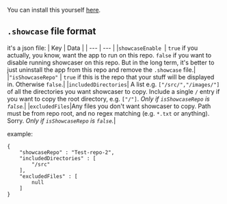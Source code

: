 You can install this yourself [here](https://github.com/apps/showcaser).

## `.showcase` file format

it's a json file:
| Key | Data |
| --- | --- |
|`showcaseEnable `| `true` if you actually, you know, want the app to run on this repo. `false` if you want to disable running showcaser on this repo. But in the long term, it's better to just uninstall the app from this repo and remove the `.showcase` file.|
|`"isShowcaseRepo"` | `true` if this is the repo that your stuff will be displayed in. Otherwise `false`.|
|`includedDirectories`| A list e.g. `["/src/","/images/"]` of all the directories you want showcaser to copy. Include a single `/` entry if you want to copy the root directory, e.g. `["/"]`. *Only if `isShowcaseRepo` is `false`.*|
|`excludedFiles`|Any files you don't want showcaser to copy. Path must be from repo root, and no regex matching (e.g. `*.txt` or anything). Sorry. *Only if `isShowcaseRepo` is `false`.*|

example:


```
{
    "showcaseRepo" : "Test-repo-2",
    "includedDirectories" : [
        "/src"
    ],
    "excludedFiles" : [
        null
    ]
}
```
